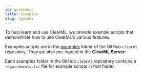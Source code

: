 ```yaml
---
id: guidemain
title: Examples
slug: /guides
---
```



To help learn and use ClearML, we provide example scripts that demonstrate how to use ClearML's various features. 

Examples scripts are in the [examples](https://github.com/allegroai/clearml/tree/master/examples) folder of the GitHub `clearml` 
repository. They are also pre-loaded in the **ClearML Server**:

Each examples folder in the GitHub ``clearml`` repository contains a ``requirements.txt`` file for example scripts in that folder.

